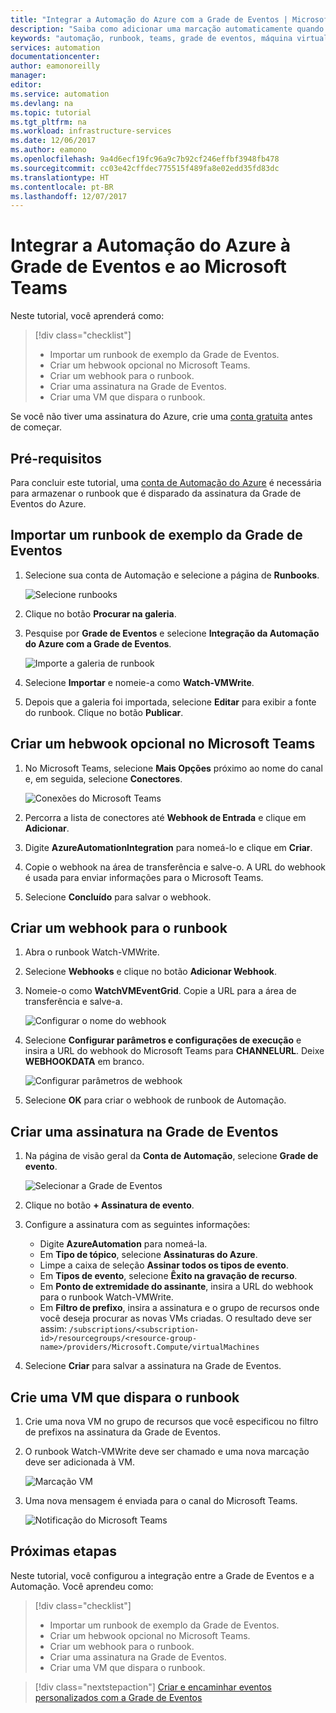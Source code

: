 ```yaml
---
title: "Integrar a Automação do Azure com a Grade de Eventos | Microsoft Docs"
description: "Saiba como adicionar uma marcação automaticamente quando uma nova VM é criada e enviar uma notificação para o Microsoft Teams."
keywords: "automação, runbook, teams, grade de eventos, máquina virtual, VM"
services: automation
documentationcenter: 
author: eamonoreilly
manager: 
editor: 
ms.service: automation
ms.devlang: na
ms.topic: tutorial
ms.tgt_pltfrm: na
ms.workload: infrastructure-services
ms.date: 12/06/2017
ms.author: eamono
ms.openlocfilehash: 9a4d6ecf19fc96a9c7b92cf246effbf3948fb478
ms.sourcegitcommit: cc03e42cffdec775515f489fa8e02edd35fd83dc
ms.translationtype: HT
ms.contentlocale: pt-BR
ms.lasthandoff: 12/07/2017
---
```

# <a name="integrate-azure-automation-with-event-grid-and-microsoft-teams"></a>Integrar a Automação do Azure à Grade de Eventos e ao Microsoft Teams

Neste tutorial, você aprenderá como:

> [!div class="checklist"]
> * Importar um runbook de exemplo da Grade de Eventos.
> * Criar um hebwook opcional no Microsoft Teams.
> * Criar um webhook para o runbook.
> * Criar uma assinatura na Grade de Eventos.
> * Criar uma VM que dispara o runbook.

Se você não tiver uma assinatura do Azure, crie uma [conta gratuita](https://azure.microsoft.com/free/?WT.mc_id=A261C142F) antes de começar.

## <a name="prerequisites"></a>Pré-requisitos

Para concluir este tutorial, uma [conta de Automação do Azure](../automation/automation-offering-get-started.md) é necessária para armazenar o runbook que é disparado da assinatura da Grade de Eventos do Azure.

## <a name="import-an-event-grid-sample-runbook"></a>Importar um runbook de exemplo da Grade de Eventos
1. Selecione sua conta de Automação e selecione a página de **Runbooks**.

   ![Selecione runbooks](./media/ensure-tags-exists-on-new-virtual-machines/select-runbooks.png)

2. Clique no botão **Procurar na galeria**.

3. Pesquise por **Grade de Eventos** e selecione **Integração da Automação do Azure com a Grade de Eventos**. 

    ![Importe a galeria de runbook](media/ensure-tags-exists-on-new-virtual-machines/gallery-event-grid.png)

4. Selecione **Importar** e nomeie-a como **Watch-VMWrite**.

5. Depois que a galeria foi importada, selecione **Editar** para exibir a fonte do runbook. Clique no botão **Publicar**.

## <a name="create-an-optional-microsoft-teams-webhook"></a>Criar um hebwook opcional no Microsoft Teams
1. No Microsoft Teams, selecione **Mais Opções** próximo ao nome do canal e, em seguida, selecione **Conectores**.

    ![Conexões do Microsoft Teams](media/ensure-tags-exists-on-new-virtual-machines/teams-webhook.png)

2. Percorra a lista de conectores até **Webhook de Entrada** e clique em **Adicionar**.

3. Digite **AzureAutomationIntegration** para nomeá-lo e clique em **Criar**.

4. Copie o webhook na área de transferência e salve-o. A URL do webhook é usada para enviar informações para o Microsoft Teams.

5. Selecione **Concluído** para salvar o webhook.

## <a name="create-a-webhook-for-the-runbook"></a>Criar um webhook para o runbook
1. Abra o runbook Watch-VMWrite.

2. Selecione **Webhooks** e clique no botão **Adicionar Webhook**.

3. Nomeie-o como **WatchVMEventGrid**. Copie a URL para a área de transferência e salve-a.

    ![Configurar o nome do webhook](media/ensure-tags-exists-on-new-virtual-machines/copy-url.png)

4. Selecione **Configurar parâmetros e configurações de execução** e insira a URL do webhook do Microsoft Teams para **CHANNELURL**. Deixe **WEBHOOKDATA** em branco.

    ![Configurar parâmetros de webhook](media/ensure-tags-exists-on-new-virtual-machines/configure-webhook-parameters.png)

5. Selecione **OK** para criar o webhook de runbook de Automação.


## <a name="create-an-event-grid-subscription"></a>Criar uma assinatura na Grade de Eventos
1. Na página de visão geral da **Conta de Automação**, selecione **Grade de evento**.

    ![Selecionar a Grade de Eventos](media/ensure-tags-exists-on-new-virtual-machines/select-event-grid.png)

2. Clique no botão **+ Assinatura de evento**.

3. Configure a assinatura com as seguintes informações:

    *   Digite **AzureAutomation** para nomeá-la.
    *   Em **Tipo de tópico**, selecione **Assinaturas do Azure**.
    *   Limpe a caixa de seleção **Assinar todos os tipos de evento**.
    *   Em **Tipos de evento**, selecione **Êxito na gravação de recurso**.
    *   Em **Ponto de extremidade do assinante**, insira a URL do webhook para o runbook Watch-VMWrite.
    *   Em **Filtro de prefixo**, insira a assinatura e o grupo de recursos onde você deseja procurar as novas VMs criadas. O resultado deve ser assim: `/subscriptions/<subscription-id>/resourcegroups/<resource-group-name>/providers/Microsoft.Compute/virtualMachines`

4. Selecione **Criar** para salvar a assinatura na Grade de Eventos.

## <a name="create-a-vm-that-triggers-the-runbook"></a>Crie uma VM que dispara o runbook
1. Crie uma nova VM no grupo de recursos que você especificou no filtro de prefixos na assinatura da Grade de Eventos.

2. O runbook Watch-VMWrite deve ser chamado e uma nova marcação deve ser adicionada à VM.

    ![Marcação VM](media/ensure-tags-exists-on-new-virtual-machines/vm-tag.png)

3. Uma nova mensagem é enviada para o canal do Microsoft Teams.

    ![Notificação do Microsoft Teams](media/ensure-tags-exists-on-new-virtual-machines/teams-vm-message.png)

## <a name="next-steps"></a>Próximas etapas
Neste tutorial, você configurou a integração entre a Grade de Eventos e a Automação. Você aprendeu como:

> [!div class="checklist"]
> * Importar um runbook de exemplo da Grade de Eventos.
> * Criar um hebwook opcional no Microsoft Teams.
> * Criar um webhook para o runbook.
> * Criar uma assinatura na Grade de Eventos.
> * Criar uma VM que dispara o runbook.

> [!div class="nextstepaction"]
> [Criar e encaminhar eventos personalizados com a Grade de Eventos](../event-grid/custom-event-quickstart.md)
